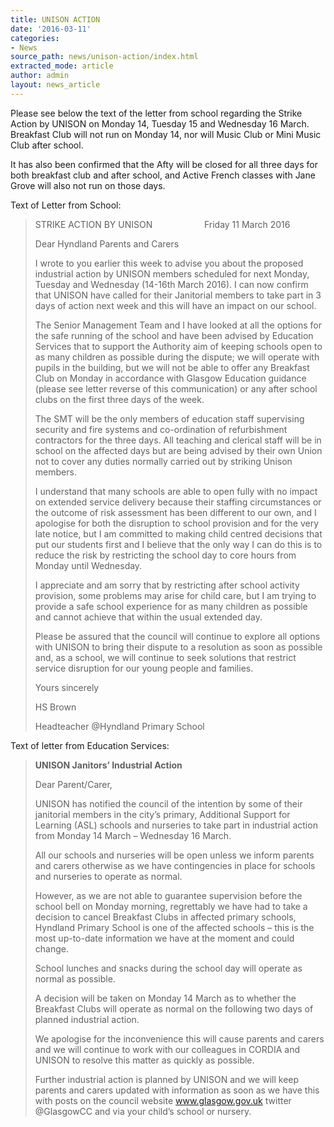 ```yaml
---
title: UNISON ACTION
date: '2016-03-11'
categories:
- News
source_path: news/unison-action/index.html
extracted_mode: article
author: admin
layout: news_article
---
```

Please see below the text of the letter from school regarding the Strike Action by UNISON on Monday 14, Tuesday 15 and Wednesday 16 March. Breakfast Club will not run on Monday 14, nor will Music Club or Mini Music Club after school.

It has also been confirmed that the Afty will be closed for all three days for both breakfast club and after school, and Active French classes with Jane Grove will also not run on those days.

Text of Letter from School:

> STRIKE ACTION BY UNISON &nbsp; &nbsp; &nbsp; &nbsp; &nbsp; &nbsp; &nbsp; &nbsp; &nbsp; &nbsp; Friday 11 March 2016
> 
> Dear Hyndland Parents and Carers
> 
> I wrote to you earlier this week to advise you about the proposed industrial action by UNISON members scheduled for next Monday, Tuesday and Wednesday (14-16th March 2016). I can now confirm that UNISON have called for their Janitorial members to take part in 3 days of action next week and this will have an impact on our school.
> 
> The Senior Management Team and I have looked at all the options for the safe running of the school and have been advised by Education Services that to support the Authority aim of keeping schools open to as many children as possible during the dispute; we will operate with pupils in the building, but we will not be able to offer any Breakfast Club on Monday in accordance with Glasgow Education guidance (please see letter reverse of this communication) or any after school clubs on the first three days of the week.
> 
> The SMT will be the only members of education staff supervising security and fire systems and co-ordination of refurbishment contractors for the three days. All teaching and clerical staff will be in school on the affected days but are being advised by their own Union not to cover any duties normally carried out by striking Unison members.
> 
> I understand that many schools are able to open fully with no impact on extended service delivery because their staffing circumstances or the outcome of risk assessment has been different to our own, and I apologise for both the disruption to school provision and for the very late notice, but I am committed to making child centred decisions that put our students first and I believe that the only way I can do this is to reduce the risk by restricting the school day to core hours from Monday until Wednesday.
> 
> I appreciate and am sorry that by restricting after school activity provision, some problems may arise for child care, but I am trying to provide a safe school experience for as many children as possible and cannot achieve that within the usual extended day.
> 
> Please be assured that the council will continue to explore all options with UNISON to bring their dispute to a resolution as soon as possible and, as a school, we will continue to seek solutions that restrict service disruption for our young people and families.
> 
> Yours sincerely
> 
> HS Brown
> 
> Headteacher @Hyndland Primary School

Text of letter from Education Services:

> **UNISON Janitors’ Industrial Action**
> 
> Dear Parent/Carer,
> 
> UNISON has notified the council of the intention by some of their janitorial members in the city’s primary, Additional Support for Learning (ASL) schools and nurseries to take part in industrial action from Monday 14 March – Wednesday 16 March.
> 
> All our schools and nurseries will be open unless we inform parents and carers otherwise as we have contingencies in place for schools and nurseries to operate as normal.
> 
> However, as we are not able to guarantee supervision before the school bell on Monday morning, regrettably we have had to take a decision to cancel Breakfast Clubs in affected primary schools, Hyndland Primary School is one of the affected schools – this is the most up-to-date information we have at the moment and could change.
> 
> School lunches and snacks during the school day will operate as normal as possible.
> 
> A decision will be taken on Monday 14 March as to whether the Breakfast Clubs will operate as normal on the following two days of planned industrial action.
> 
> We apologise for the inconvenience this will cause parents and carers and we will continue to work with our colleagues in CORDIA and UNISON to resolve this matter as quickly as possible.
> 
> Further industrial action is planned by UNISON and we will keep parents and carers updated with information as soon as we have this with posts on the council website www.glasgow.gov.uk twitter @GlasgowCC and via your child’s school or nursery.

&nbsp;

&nbsp;
